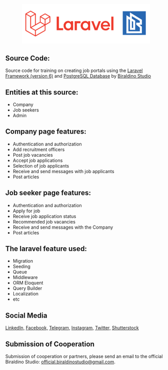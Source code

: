 <p align="center"><a href="https://laravel.com" target="_blank"><img src="public/img/CoverGitHub.jpg" width="400"></a></p>

## Source Code:

Source code for training on creating job portals using the [Laravel Framework (version 6)](https://laravel.com/) and [PostgreSQL Database](https://www.postgresql.org/) by [Biraldino Studio](https://www.youtube.com/c/[BiraldinoStudio]?sub_confirmation=1)

## Entities at this source:
- Company
- Job seekers
- Admin

## Company page features:
- Authentication and authorization
- Add recruitment officers
- Post job vacancies
- Accept job applications
- Selection of job applicants
- Receive and send messages with job applicants
- Post articles

## Job seeker page features:
- Authentication and authorization
- Apply for job
- Receive job application status
- Recommended job vacancies
- Receive and send messages with the Company
- Post articles

## The laravel feature used:
- Migration
- Seeding
- Queue
- Middleware
- ORM Eloquent
- Query Builder
- Localization
- etc

## Social Media
[LinkedIn,](https://www.linkedin.com/in/biraldino-studio-ab503a1bb/)
[Facebook,](https://www.facebook.com/biraldinostudio/)
[Telegram,](https://t.me/BiraldinoStudio)
[Instagram,](https://www.instagram.com/biraldino_studio/)
[Twitter,](https://twitter.com/BiraldinoS)
[Shutterstock](https://www.shutterstock.com/g/BiraldinoStudio)

## Submission of Cooperation

Submission of cooperation or partners, please send an email to the official Biraldino Studio: [official.biraldinostudio@gmail.com](mailto:official.biraldinostudio@gmail.com).

